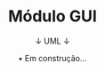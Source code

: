 <h1 align="center">
  Módulo GUI
</h1>

<p align="center">
  ↓ UML ↓
</p>

<p align="center">
  • Em construção...
</p>